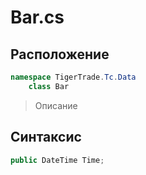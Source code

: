 
# Bar.cs
## Расположение
```csharp
namespace TigerTrade.Tc.Data  
    class Bar
```

> Описание

## Синтаксис
```csharp
public DateTime Time;
```

